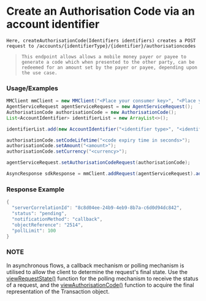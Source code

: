 # Create an Authorisation Code via an account identifier

`Here, createAuthorisationCode(Identifiers identifiers) creates a POST request to /accounts/{identifierType}/{identifier}/authorisationcodes`

> `This endpoint allows allows a mobile money payer or payee to generate a code which when presented to the other party, can be redeemed for an amount set by the payer or payee, depending upon the use case.`

### Usage/Examples

```java
MMClient mmClient = new MMClient("<Place your consumer key>", "<Place your consumer secret>", "<Place your API key>");
AgentServiceRequest agentServiceRequest = new AgentServiceRequest();
AuthorisationCode authorisationCode = new AuthorisationCode();
List<AccountIdentifier> identifierList = new ArrayList<>();

identifierList.add(new AccountIdentifier("<identifier type>", "<identifier>"));

authorisationCode.setCodeLifetime("<code expiry time in seconds>");
authorisationCode.setAmount("<amount>");
authorisationCode.setCurrency("<currency>");

agentServiceRequest.setAuthorisationCodeRequest(authorisationCode);

AsyncResponse sdkResponse = mmClient.addRequest(agentServiceRequest).addCallBack("<Place your callback URL>").createAuthorisationCode(new Identifiers(identifierList));
```

### Response Example

```java
{
  "serverCorrelationId": "8c8d04ee-24b9-4eb9-8b7a-c6d0d94dc842",
  "status": "pending",
  "notificationMethod": "callback",
  "objectReference": "2514",
  "pollLimit": 100
}
```

### NOTE

In asynchronous flows, a callback mechanism or polling mechanism is utilised to allow the client to determine the request's final state.
Use the <a href="viewRequestState.Readme.md">viewRequestState()</a> function for the polling mechanism to receive the status of a request, and the <a href="viewAuthorisationCode.Readme.md">viewAuthorisationCode()</a>
function to acquire the final representation of the Transaction object.